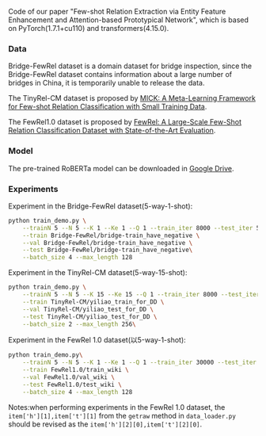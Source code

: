 Code of our paper "Few-shot Relation Extraction via Entity Feature Enhancement and Attention-based Prototypical Network", which is based on PyTorch(1.7.1+cu110) and transformers(4.15.0).

### Data
Bridge-FewRel dataset is a domain dataset for bridge inspection, since the Bridge-FewRel dataset contains information about a large number of bridges in China, it is temporarily unable to release the data.

The TinyRel-CM dataset is proposed by [MICK: A Meta-Learning Framework for Few-shot Relation Classification with Small Training Data](https://dl.acm.org/doi/10.1145/3340531.3411858).

The FewRel1.0 dataset is proposed by [FewRel: A Large-Scale Few-Shot Relation Classification Dataset with State-of-the-Art Evaluation](https://aclanthology.org/D18-1514/).


### Model
The pre-trained RoBERTa model can be downloaded in [Google Drive](https://drive.google.com/open?id=1H6f4tYlGXgug1DdhYzQVBuwIGAkAflwB).

### Experiments

Experiment in the Bridge-FewRel dataset(5-way-1-shot):
```bash
python train_demo.py \
    --trainN 5 --N 5 --K 1 --Ke 1 --Q 1 --train_iter 8000 --test_iter 5000 --val_iter 500 --val_step 500\
    --train Bridge-FewRel/bridge-train_have_negative \
    --val Bridge-FewRel/bridge-train_have_negative \
    --test Bridge-FewRel/bridge-train_have_negative\
    --batch_size 4 --max_length 128
```

Experiment in the TinyRel-CM dataset(5-way-15-shot):
```bash
python train_demo.py \
    --trainN 5 --N 5 --K 15 --Ke 15 --Q 1 --train_iter 8000 --test_iter 5000 --val_iter 500 --val_step 500\
    --train TinyRel-CM/yiliao_train_for_DD \
    --val TinyRel-CM/yiliao_test_for_DD \
    --test TinyRel-CM/yiliao_test_for_DD \
    --batch_size 2 --max_length 256\
```

Experiment in the FewRel 1.0 dataset(以5-way-1-shot):
```bash
python train_demo.py\
    --trainN 5 --N 5 --K 1 --Ke 1 --Q 1 --train_iter 30000 --test_iter 20000 --val_iter 1000 --val_step 20000\
    --train FewRel1.0/train_wiki \
    --val FewRel1.0/val_wiki \
    --test FewRel1.0/test_wiki \
    --batch_size 4 --max_length 128
```
Notes:when performing experiments in the FewRel 1.0 dataset, the `item['h'][1],item['t'][1]` from the `getraw` method in `data_loader.py` should be revised as the `item['h'][2][0],item['t'][2][0]`.
